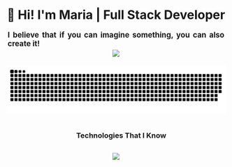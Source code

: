 

<h1 align="center">👋 Hi! I'm Maria | Full Stack Developer</h1>

<div align="center">
  <h3 align="center" style="text-align: justify; margin: 4px; font-size: 17px;" >I believe that if you can imagine something, you can also create it!</h3>
  <img style="height: 150px" src="https://img.freepik.com/free-vector/cute-astronaut-shooting-alien-with-space-gun-cartoon-vector-icon-illustration-science-technology_138676-9515.jpg?w=740&t=st=1705443748~exp=1705444348~hmac=e5360aae665281a109213171b6e621a2c9f4b5e7e7be067ba595e72ddec8fe88">
</div>
<br>

<!--- snake -->
<div align="center">
  <img  src="https://github.com/1999AZZAR/1999AZZAR/blob/main/resources/img/grid-snake.svg"
       alt="snake" /></a>
</div>

<!--- stats (start) 
<table align="center">
  <tr border="none">
    <td width="50%" align="center">
      <img  align="center"  src="https://github-readme-stats.anuraghazra1.vercel.app/api/top-langs/?username=Belu-11&theme=dark&hide_border=false&no-bg=true&no-frame=true&langs_count=10"/>
    </td>
  </tr>
</table>
-->

<!--h1 without bottom border-->
<div id="user-content-toc">
  <ul align="center">
    <summary><h3 style="display: inline-block">Technologies That I Know</h3></summary>
  </ul>
</div>
<!--tech stack icons-->
<p align="center">
  <a href="https://skillicons.dev">
    <img src="https://skillicons.dev/icons?i=py,js,java,cs,react,redux,threejs,nodejs,tailwind,django,linux,bootstrap,grafana,figma&perline=14" />
  </a>
</p>
